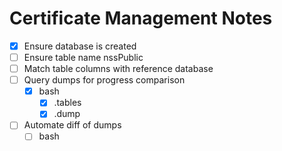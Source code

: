 # Certificate Management Notes
- [x] Ensure database is created
- [ ] Ensure table name nssPublic
- [ ] Match table columns with reference database
- [ ] Query dumps for progress comparison
	- [x] bash
		- [x] .tables
		- [x] .dump
- [ ] Automate diff of dumps
	- [ ] bash